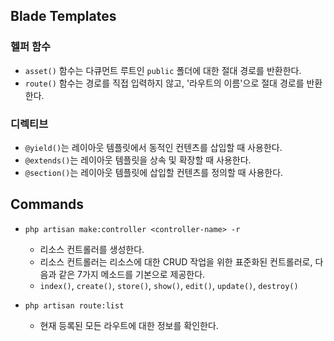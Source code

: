 ## Blade Templates

### 헬퍼 함수

-   `asset()` 함수는 다큐먼트 루트인 `public` 폴더에 대한 절대 경로를 반환한다.
-   `route()` 함수는 경로를 직접 입력하지 않고, '라우트의 이름'으로 절대 경로를 반환한다.

### 디렉티브

-   `@yield()`는 레이아웃 템플릿에서 동적인 컨텐츠를 삽입할 때 사용한다.
-   `@extends()`는 레이아웃 템플릿을 상속 및 확장할 때 사용한다.
-   `@section()`는 레이아웃 템플릿에 삽입할 컨텐츠를 정의할 때 사용한다.

## Commands

-   `php artisan make:controller <controller-name> -r`

    -   리소스 컨트롤러를 생성한다.
    -   리소스 컨트롤러는 리소스에 대한 CRUD 작업을 위한 표준화된 컨트롤러로, 다음과 같은 7가지 메소드를 기본으로 제공한다.
    -   `index()`, `create()`, `store()`, `show()`, `edit()`, `update()`, `destroy()`

-   `php artisan route:list`
    -   현재 등록된 모든 라우트에 대한 정보를 확인한다.
